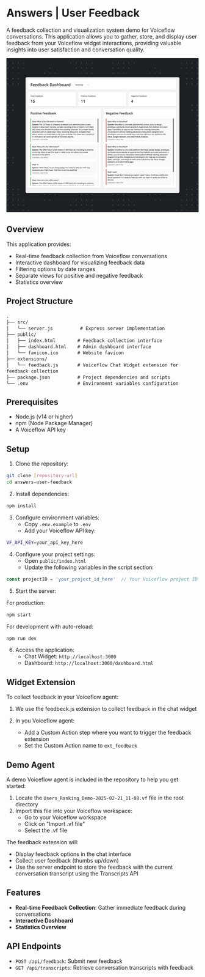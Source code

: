 # Answers | User Feedback

A feedback collection and visualization system demo for Voiceflow conversations. This application allows you to gather, store, and display user feedback from your Voiceflow widget interactions, providing valuable insights into user satisfaction and conversation quality.

![Dashboard Screenshot](./doc/screenshot.png)

## Overview

This application provides:
- Real-time feedback collection from Voiceflow conversations
- Interactive dashboard for visualizing feedback data
- Filtering options by date ranges
- Separate views for positive and negative feedback
- Statistics overview

## Project Structure

```
.
├── src/
│   └── server.js          # Express server implementation
├── public/
│   ├── index.html        # Feedback collection interface
│   ├── dashboard.html    # Admin dashboard interface
│   └── favicon.ico       # Website favicon
├── extensions/
│   └── feedback.js       # Voiceflow Chat Widget extension for feedback collection
├── package.json          # Project dependencies and scripts
└── .env                  # Environment variables configuration
```

## Prerequisites

- Node.js (v14 or higher)
- npm (Node Package Manager)
- A Voiceflow API key

## Setup

1. Clone the repository:
```bash
git clone [repository-url]
cd answers-user-feedback
```

2. Install dependencies:
```bash
npm install
```

3. Configure environment variables:
   - Copy `.env.example` to `.env`
   - Add your Voiceflow API key:
```bash
VF_API_KEY=your_api_key_here
```

4. Configure your project settings:
   - Open `public/index.html`
   - Update the following variables in the script section:
```javascript
const projectID = 'your_project_id_here'  // Your Voiceflow project ID
```

5. Start the server:

For production:
```bash
npm start
```

For development with auto-reload:
```bash
npm run dev
```

6. Access the application:
   - Chat Widget: `http://localhost:3000`
   - Dashboard: `http://localhost:3000/dashboard.html`

## Widget Extension

To collect feedback in your Voiceflow agent:

1. We use the feedbeck.js extension to collect feedback in the chat widget

2. In you Voiceflow agent:
   - Add a Custom Action step where you want to trigger the feedback extension
   - Set the Custom Action name to `ext_feedback`

## Demo Agent

A demo Voiceflow agent is included in the repository to help you get started:

1. Locate the `Users_Ranking_Demo-2025-02-21_11-08.vf` file in the root directory
2. Import this file into your Voiceflow workspace:
   - Go to your Voiceflow workspace
   - Click on "Import .vf file"
   - Select the .vf file


The feedback extension will:
- Display feedback options in the chat interface
- Collect user feedback (thumbs up/down)
- Use the server endpoint to store the feedback with the current conversation transcript using the Transcripts API

## Features

- **Real-time Feedback Collection**: Gather immediate feedback during conversations
- **Interactive Dashboard**
- **Statistics Overview**


## API Endpoints

- `POST /api/feedback`: Submit new feedback
- `GET /api/transcripts`: Retrieve conversation transcripts with feedback


